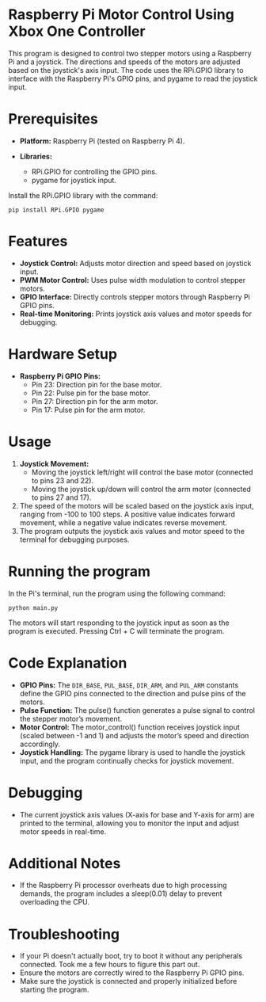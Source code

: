# Raspberry Pi Motor Control Using Xbox One Controller

This program is designed to control two stepper motors using a Raspberry Pi and a joystick. The  directions and speeds of the motors are adjusted based on the joystick's axis input. The code uses the RPi.GPIO library to interface with the Raspberry Pi's GPIO pins, and pygame to read the joystick input.

# Prerequisites
- **Platform:** Raspberry Pi (tested on Raspberry Pi 4).

- **Libraries:**
  - RPi.GPIO for controlling the GPIO pins.
  - pygame for joystick input.

Install the RPi.GPIO library with the command:

```
pip install RPi.GPIO pygame
```

# Features
- **Joystick Control:** Adjusts motor direction and speed based on joystick input.
- **PWM Motor Control:** Uses pulse width modulation to control stepper motors.
- **GPIO Interface:** Directly controls stepper motors through Raspberry Pi GPIO pins.
- **Real-time Monitoring:** Prints joystick axis values and motor speeds for debugging.

# Hardware Setup
- **Raspberry Pi GPIO Pins:**
    - Pin 23: Direction pin for the base motor.
    - Pin 22: Pulse pin for the base motor.
    - Pin 27: Direction pin for the arm motor.
    - Pin 17: Pulse pin for the arm motor.

# Usage
1. **Joystick Movement:**  
    - Moving the joystick left/right will control the base motor (connected to pins 23 and 22).  
    - Moving the joystick up/down will control the arm motor (connected to pins 27 and 17).  
2. The speed of the motors will be scaled based on the joystick axis input, ranging from -100 to 100 steps. A positive value indicates forward movement, while a negative value indicates reverse movement.
3. The program outputs the joystick axis values and motor speed to the terminal for debugging purposes.

# Running the program
In the Pi's terminal, run the program using the following command:
```
python main.py
```
The motors will start responding to the joystick input as soon as the program is executed. Pressing Ctrl + C will terminate the program.

# Code Explanation
- **GPIO Pins:** The ```DIR_BASE```, ```PUL_BASE```, ```DIR_ARM```, and ```PUL_ARM``` constants define the GPIO pins connected to the direction and pulse pins of the motors.
- **Pulse Function:** The pulse() function generates a pulse signal to control the stepper motor’s movement.
- **Motor Control:** The motor_control() function receives joystick input (scaled between -1 and 1) and adjusts the motor’s speed and direction accordingly.
- **Joystick Handling:** The pygame library is used to handle the joystick input, and the program continually checks for joystick movement.

# Debugging
- The current joystick axis values (X-axis for base and Y-axis for arm) are printed to the terminal, allowing you to monitor the input and adjust motor speeds in real-time.

# Additional Notes
- If the Raspberry Pi processor overheats due to high processing demands, the program includes a sleep(0.01) delay to prevent overloading the CPU.

# Troubleshooting
- If your Pi doesn't actually boot, try to boot it without any peripherals connected. Took me a few hours to figure this part out.
- Ensure the motors are correctly wired to the Raspberry Pi GPIO pins.
- Make sure the joystick is connected and properly initialized before starting the program.

